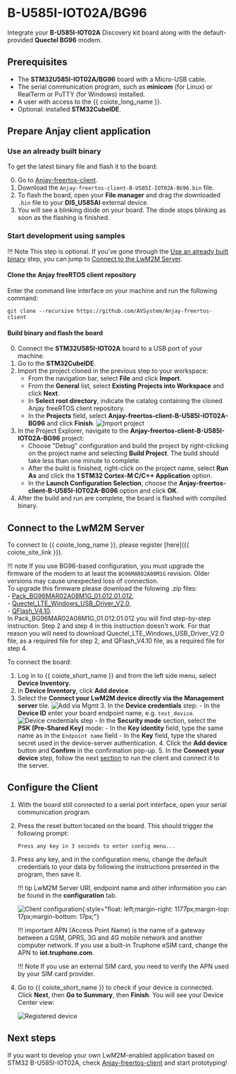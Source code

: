 # B-U585I-IOT02A/BG96

Integrate your **B-U585I-IOT02A** Discovery kit board along with the default-provided **Quectel BG96** modem.

## Prerequisites

- The **STM32U585I-IOT02A/BG96** board with a Micro-USB cable.
- The serial communication program, such as **minicom** (for Linux) or RealTerm or PuTTY (for Windows) installed.
- A user with access to the {{ coiote_long_name }}.
- Optional: installed **STM32CubeIDE**.

## Prepare Anjay client application
### Use an already built binary

To get the latest binary file and flash it to the board:

0. Go to [Anjay-freertos-client](https://github.com/AVSystem/Anjay-freertos-client/releases/).
0. Download the `Anjay-freertos-client-B-U585I-IOT02A-BG96.bin` file.
0. To flash the board, open your **File manager** and drag the downloaded `.bin` file to your **DIS_U585AI** external device.
0. You will see a blinking diode on your board. The diode stops blinking as soon as the flashing is finished.

### Start development using samples

!!! Note
    This step is optional. If you've gone through the [Use an already built binary](#use-an-already-built-binary) step, you can jump to [Connect to the LwM2M Server](#connect-to-the-lwm2m-server).

#### Clone the Anjay freeRTOS client repository

Enter the command line interface on your machine and run the following command:

   ```
   git clone --recursive https://github.com/AVSystem/Anjay-freertos-client
   ```

#### Build binary and flash the board

0. Connect the **STM32U585I-IOT02A** board to a USB port of your machine.
0. Go to the **STM32CubeIDE**.
0. Import the project cloned in the previous step to your workspace:
    - From the navigation bar, select **File** and click **Import**.
    - From the **General** list, select **Existing Projects into Workspace** and click **Next**.
    - In **Select root directory**, indicate the catalog containing the cloned Anjay freeRTOS client repository.
    - In the **Projects** field, select **Anjay-freertos-client-B-U585I-IOT02A-BG96** and click **Finish**.
    ![Import project](images/import.png "Import project")
0. In the Project Explorer, navigate to the **Anjay-freertos-client-B-U585I-IOT02A-BG96** project:
    - Choose "Debug" configuration and build the project by right-clicking on the project name and selecting **Build Project**. The build should take less than one minute to complete.
    - After the build is finished, right-click on the project name, select **Run As** and click the **1 STM32 Cortex-M C/C++ Application** option.
    - In the **Launch Configuration Selection**, choose the **Anjay-freertos-client-B-U585I-IOT02A-BG96** option and click **OK**.
0. After the build and run are complete, the board is flashed with compiled binary.


## Connect to the LwM2M Server

To connect to {{ coiote_long_name }}, please register [here]({{ coiote_site_link }}).

!!! note
     If you use BG96-based configuration, you must upgrade the firmware of the modem to at least the `BG96MAR02A08M1G` revision. Older versions may cause unexpected loss of connection.
     <br />
     To upgrade this firmware please download the folowing .zip files:
     <br />
     - [Pack_BG96MAR02A08M1G_01.012.01.012](./resources/Pack_BG96MAR02A08M1G_01.012.01.012.zip "Pack_BG96MAR02A08M1G_01.012.01.012"),
     <br />
     - [Quectel_LTE_Windows_USB_Driver_V2.0](./resources/Quectel_LTE_Windows_USB_Driver_V2.0.zip "Quectel_LTE_Windows_USB_Driver_V2.10"),
     <br />
     - [QFlash_V4.10](./resources/QFlash_V4.10.zip "QFlash_V4.10").
     <br />
     In Pack_BG96MAR02A08M1G_01.012.01.012 you will find step-by-step instruction. Step 2 and step 4 in this instruction doesn't work. For that reason you will need to download Quectel_LTE_Windows_USB_Driver_V2.0 file, as a required file for step 2, and QFlash_V4.10 file, as a required file for step 4.

To connect the board:

1. Log in to {{ coiote_short_name }} and from the left side menu, select **Device Inventory**.
2. In **Device Inventory**, click **Add device**.
3. Select the **Connect your LwM2M device directly via the Management server** tile.
       ![Add via Mgmt](images/mgmt_tile.png "Add via Mgmt")
    3. In the **Device credentials** step:
         - In the **Device ID** enter your board endpoint name, e.g. `test_device`.
             ![Device credentials step](images/add_mgmt_quick.png "Device credentials step")
         - In the **Security mode** section, select the **PSK (Pre-Shared Key)** mode:
              - In the **Key identity** field, type the same name as in the `Endpoint name` field
              - In the **Key** field, type the shared secret used in the device-server authentication.
    4. Click the **Add device** button and **Confirm** in the confirmation pop-up.
    5. In the **Connect your device** step, follow the next [section](#configure-the-client) to run the client and connect it to the server.

## Configure the Client

1. With the board still connected to a serial port interface, open your serial communication program.
2. Press the reset button located on the board. This should trigger the following prompt:

    ``Press any key in 3 seconds to enter config menu...``

3. Press any key, and in the configuration menu, change the default credentials to your data by following the instructions presented in the program, then save it.

    !!! tip
        LwM2M Server URI, endpoint name and other information you can be found in the **configuration** tab.

    ![Client configuration](images/config_menu1.png "Client configuration"){:style="float: left;margin-right: 1177px;margin-top: 17px;margin-bottom: 17px;"}

    !!! important
        APN (Access Point Name) is the name of a gateway between a GSM, GPRS, 3G and 4G mobile network and another computer network. If you use a built-in Truphone eSIM card, change the APN to **iot.truphone.com**.

    !!! Note
        If you use an external SIM card, you need to verify the APN used by your SIM card provider.

4. Go to {{ coiote_short_name }} to check if your device is connected. Click **Next**, then **Go to Summary**, then **Finish**. You will see your Device Center view:

    ![Registered device](images/registered_device.png "Registered device")

## Next steps

If you want to develop your own LwM2M-enabled application based on STM32 B-U585I-IOT02A, check [Anjay-freertos-client](https://github.com/AVSystem/Anjay-freertos-client) and start prototyping!
